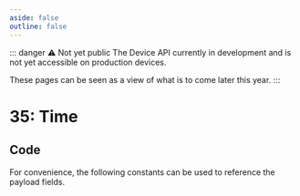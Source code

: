 ```yaml
---
aside: false
outline: false
---
```


<script setup>
import ProtocolBytes from '../../../components/ProtocolBytes.vue';
import SplitColumnView from '../../../components/SplitColumnView.vue';
import GenerateConsts from '../../../components/GenerateConsts.vue'
</script>

::: danger ⚠️ Not yet public
The Device API currently in development and is not yet accessible on production devices.

These pages can be seen as a view of what is to come later this year.
:::

# 35: Time

<SplitColumnView>
<template #left>

Used to [GET](./overview-device-services#get)) the time from the device.

Initially the best available time will be provided. Moving forward we will be able to provide different times (GPS, GM etc.)

### Payload

| Field | Name     | Description       | Type | Example |
| ----- | -------- | ----------------- | ---- | ---- |
| 1     | Unix     | Unix Time         | uint32 | 2878397041 |
| 2     | Year     | Year              | TBD | TBD |
| 3     | Month    | Months since January - [0, 11]             | uint8 | 1 |
| 4     | Day      | Day of the month - [1, 31]               | uint8 | 10 |
| 5     | Weekday  | Days since Sunday - [0, 6]  | | 248 |
| 6     | Hour     | Hours since midnight - [0, 23]              | uint8 | 12 |
| 7     | Minute   | Minutes after the hour - [0, 59]            | uint8 | 15 |
| 8     | Second   | Seconds after the minute - [0, 60]            | uint8 | 45 |

If the request could not be fulfilled, the response status would be 2 (NOT OK), all header fields would also be returned, but the payload should not be expected.

</template>
<template #right>

### Example

::: danger Not yet documented
:::

If you wanted to GET all elements of time from a device, you would send a GET message with no payload fields.

<ProtocolBytes
byteString="0"
:boldPositions="[3,12,15,16]"
:allowCollapse="false"
/>

The device would then respond with a message of type 36.

<ProtocolBytes
byteString="0"
:boldPositions="[3,20]"
:allowCollapse="false"
/>

</template>
</SplitColumnView>

## Code

For convenience, the following constants can be used to reference the payload fields.

<GenerateConsts :prefix="'MD_DEVICE_TIME_'" :enumName="'MD_DEVICE_TIME'" :dataPath="'messages/36/data'"/>
